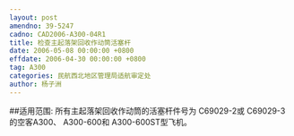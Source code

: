```yaml
---
layout: post
amendno: 39-5247
cadno: CAD2006-A300-04R1
title: 检查主起落架回收作动筒活塞杆
date: 2006-05-08 00:00:00 +0800
effdate: 2006-04-30 00:00:00 +0800
tag: A300
categories: 民航西北地区管理局适航审定处
author: 杨子洲
---
```


##适用范围:
所有主起落架回收作动筒的活塞杆件号为 C69029-2或 C69029-3的空客A300、 A300-600和 A300-600ST型飞机。

